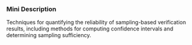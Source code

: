 ### Mini Description

Techniques for quantifying the reliability of sampling-based verification results, including methods for computing confidence intervals and determining sampling sufficiency.
